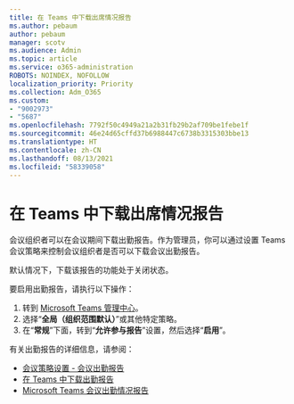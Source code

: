 ```yaml
---
title: 在 Teams 中下载出席情况报告
ms.author: pebaum
author: pebaum
manager: scotv
ms.audience: Admin
ms.topic: article
ms.service: o365-administration
ROBOTS: NOINDEX, NOFOLLOW
localization_priority: Priority
ms.collection: Adm_O365
ms.custom:
- "9002973"
- "5687"
ms.openlocfilehash: 7792f50c4949a21a2b31fb29b2af709be1febe1f
ms.sourcegitcommit: 46e24d65cffd37b6988447c6738b3315303bbe13
ms.translationtype: HT
ms.contentlocale: zh-CN
ms.lasthandoff: 08/13/2021
ms.locfileid: "58339058"
---
```

# <a name="download-attendance-reports-in-teams"></a>在 Teams 中下载出席情况报告

会议组织者可以在会议期间下载出勤报告。作为管理员，你可以通过设置 Teams 会议策略来控制会议组织者是否可以下载会议出勤报告。 

默认情况下，下载该报告的功能处于关闭状态。 

要启用出勤报告，请执行以下操作： 
1.  转到 [Microsoft Teams 管理中心](https://admin.teams.microsoft.com/policies/meetings)。
1.  选择“**全局（组织范围默认）**”或其他特定策略。
1.  在“**常规**”下面，转到“**允许参与报告**”设置，然后选择“**启用**”。

有关出勤报告的详细信息，请参阅：

- [会议策略设置 - 会议出勤报告](https://docs.microsoft.com/microsoftteams/meeting-policies-in-teams#meeting-policy-settings---meeting-attendance-report)
- [在 Teams 中下载出勤报告](https://support.office.com/article/download-attendance-reports-in-teams-ae7cf170-530c-47d3-84c1-3aedac74d310) 
- [Microsoft Teams 会议出勤情况报告](https://docs.microsoft.com/microsoftteams/teams-analytics-and-reports/meeting-attendance-report)
